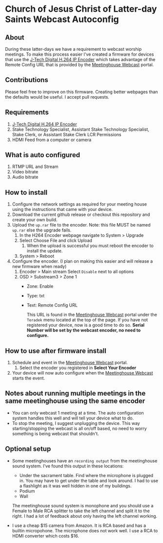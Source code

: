 # Church of Jesus Christ of Latter-day Saints Webcast Autoconfig

## About
During these latter-days we have a requirement to webcast worship meetings.
To make this process easier I've created a firmware for devices that use the 
[J-Tech Digital H.264 IP Encoder](https://www.amazon.com/dp/B0761X6L3C/ref=cm_sw_em_r_mt_dp_3.LAFbFG2AWGG)
which takes advantage of the Remote Config URL that is provided by the [Meetinghouse Webcast](https://webcast.churchofjesuschrist.org/)
portal.   

## Contributions
Please feel free to improve on this firmware. Creating better webpages than the defaults would be useful.
I accept pull requests.

## Requirements
1. [J-Tech Digital H.264 IP Encoder](https://www.amazon.com/dp/B0761X6L3C/ref=cm_sw_em_r_mt_dp_3.LAFbFG2AWGG)
2. Stake Technology Specialist, Assistant Stake Technology Specialist, Stake Clerk, or Assistant Stake Clerk LCR Permissions
3. HDMI Feed from a computer or camera

## What is auto configured
1. RTMP URL and Stream
2. Video bitrate
3. Audio bitrate

## How to install
1. Configure the network settings as required for your meeting house using the instructions that
came with your device. 
2. Download the current github release or checkout this repository and create your own build.
3. Upload the `up.rar` file to the encoder. Note: this file MUST be named `up.rar` else the upgrade fails.
    1. In the H264 Encoder webpage navigate to System > Upgrade
    2. Select Choose File and click Upload
        1. When the upload is successful you must reboot the encoder to install the update.
    3. System > Reboot
4. Configure the encoder. (I plan on making this easier and will release a new firmware when ready)
    1. Encoder > Main stream
        Select `Disable` next to all options
    2. OSD > Substream3 > Zone 1
        * Zone: Enable
        * Type: txt
        * Text: Remote Config URL
            
            This URL is found in the [Meetinghouse Webcast](https://webcast.churchofjesuschrist.org/) portal
            under the `Teradek` menu located at the top of the page. If you have not registered your device, now
            is a good time to do so. **Serial Number will be set by the webcast encoder, no need to configure.**
            
## How to use after firmware install
1. Schedule and event in the [Meetinghouse Webcast](https://webcast.churchofjesuschrist.org/) portal.
    1. Select the encoder you registered in **Select Your Encoder**
2. Your device will now auto configure when the [Meetinghouse Webcast](https://webcast.churchofjesuschrist.org/)
starts the event.

## Notes about running multiple meetings in the same meetinghouse using the same encoder
- You can only webcast 1 meeting at a time. The auto configuration system handles this well and will tell
your device what to do.
- To stop the meeting, I suggest unplugging the device. This way starting/stopping the webcast is all on/off
based, no need to worry something is being webcast that shouldn't.

## Optional setup
- Some meetinghouses have an `recording output` from the meetinghouse sound system. I've found this output
in these locations:
    - Under the sacrament table. Find where the microphone is plugged in. You may have to get under the table
    and look around. I had to use a flashlight as it was well hidden in one of my buildings.
    - Podium
    - Wall
    
    The meetinghouse sound system is monophone and you should use a Female to Male RCA splitter to take the
    left channel and split it to the right. I had a lot of feedback about only having the left channel working. 
- I use a cheap $15 camera from Amazon. It is RCA based and has a builtin micropohone. The microphone does
 not work well. I use a  RCA to HDMI converter which costs $16.